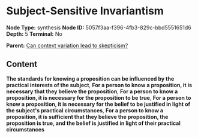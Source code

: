 # Subject-Sensitive Invariantism

**Node Type:** synthesis
**Node ID:** 5057f3aa-f396-4fb3-829c-bbd5551651d6
**Depth:** 5
**Terminal:** No

**Parent:** [Can context variation lead to skepticism?](can-context-variation-lead-to-skepticism-antithesis-558fd096-5cc1-4d54-a3aa-12ca1a5c6f8c.md)

## Content

**The standards for knowing a proposition can be influenced by the practical interests of the subject**, **For a person to know a proposition, it is necessary that they believe the proposition**, **For a person to know a proposition, it is necessary for the proposition to be true**, **For a person to know a proposition, it is necessary for the belief to be justified in light of the subject's practical circumstances**, **For a person to know a proposition, it is sufficient that they believe the proposition, the proposition is true, and the belief is justified in light of their practical circumstances**
